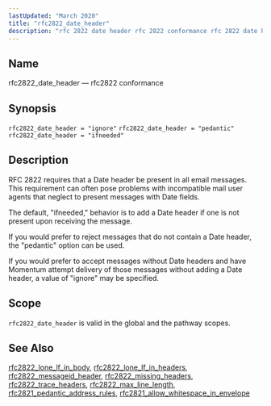 ```yaml
---
lastUpdated: "March 2020"
title: "rfc2822_date_header"
description: "rfc 2822 date header rfc 2822 conformance rfc 2822 date header ignore rfc 2822 date header pedantic rfc 2822 date header ifneeded RFC 2822 requires that a Date header be present in all email messages This requirement can often pose problems with incompatible mail user agents that neglect to present..."
---
```


<a name="conf.ref.rfc2822_date_header"></a> 
## Name

rfc2822_date_header — rfc2822 conformance

## Synopsis

`rfc2822_date_header = "ignore"`
`rfc2822_date_header = "pedantic"`
`rfc2822_date_header = "ifneeded"`

<a name="idp26062736"></a> 
## Description

RFC 2822 requires that a Date header be present in all email messages. This requirement can often pose problems with incompatible mail user agents that neglect to present messages with Date fields.

The default, "ifneeded," behavior is to add a Date header if one is not present upon receiving the message.

If you would prefer to reject messages that do not contain a Date header, the "pedantic" option can be used.

If you would prefer to accept messages without Date headers and have Momentum attempt delivery of those messages without adding a Date header, a value of "ignore" may be specified.

<a name="idp26066496"></a> 
## Scope

`rfc2822_date_header` is valid in the global and the pathway scopes.

<a name="idp26068768"></a> 
## See Also

[rfc2822_lone_lf_in_body](/momentum/4/config/ref-rfc-2822-lone-lf-in-body), [rfc2822_lone_lf_in_headers](/momentum/4/config/ref-rfc-2822-lone-lf-in-headers), [rfc2822_messageid_header](/momentum/4/config/ref-rfc-2822-messageid-header), [rfc2822_missing_headers](/momentum/4/config/ref-rfc-2822-missing-headers), [rfc2822_trace_headers](/momentum/4/config/ref-rfc-2822-trace-headers), [rfc2822_max_line_length](/momentum/4/config/ref-rfc-2822-max-line-length), [rfc2821_pedantic_address_rules](/momentum/4/config/ref-rfc-2821-pedantic-address-rules), [rfc2821_allow_whitespace_in_envelope](/momentum/4/config/ref-rfc-2821-allow-whitespace-in-envelope)
